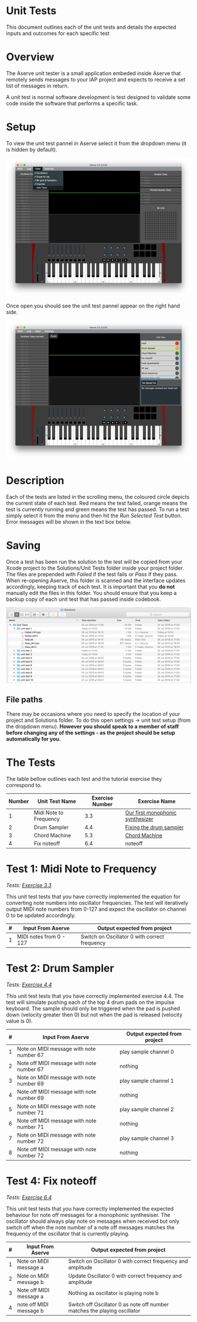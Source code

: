 # Unit Tests

This document outlines each of the unit tests and details the expected inputs and outcomes for each specific test


# Overview

The Aserve unit tester is a small application embeded inside Aserve that remotely sends messages to your IAP project and expects to receive a set list of messages in return.

A unit test is normal software development is test designed to validate some code inside the software that performs a specific task.

# Setup

To view the unit test pannel in Aserve select it from the dropdown menu (it is hidden by default).

<img src="Images/aserveunitmenu.png" />

Once open you should see the unit test pannel appear on the right hand side.

<img src="Images/unittests.png" />

# Description

Each of the tests are listed in the scrolling menu, the coloured circle depicts the current state of each test. Red means the test failed, orange means the test is currently running and green means the test has passed. To run a test simply select it from the menu and then hit the *Run Selected Test* button. Error messages will be shown in the text box below.

# Saving

Once a test has been run the solution to the test will be copied from your Xcode project to the Solutions/Unit Tests folder inside your project folder. The files are prepended with *Failed* if the test fails or *Pass* if they pass. When re-opening Aserve, this folder is scanned and the interface updates accordingly, keeping track of each test. It is important that you **do not** manually edit the files in this folder. You should ensure that you keep a backup copy of each unit test that has passed inside codebook.

<img src="Images/unittestfiles.png"/>

## File paths

There may be occasions where you need to specify the location of your project and Solutions folder. To do this open settings -> unit test setup (from the dropdown menu). **However you should speak to a member of staff before changing any of the settings - as the project should be setup automatically for you.**



# The Tests

The table bellow outlines each test and the tutorial exercise they correspond to.





| Number | Unit Test Name | Exercise Number | Exercise Name |
| --- | --- | --- | --- |
| 1 | Midi Note to Frequency | 3.3 | <a href="https://github.com/Sjhunt93/IAP-2018-2019/blob/master/Tutorials/Part%201/3%20-%20Processing%20MIDI%20Input.md">Our first monophonic synthesizer</a> |
| 2 | Drum Sampler | 4.4 |  <a href="https://github.com/Sjhunt93/IAP-2018-2019/blob/master/Tutorials/Part%201/4%20-%20Flow%20Control.md">Fixing the drum sampler </a> |
| 3 | Chord Machine | 5.3 | <a href="https://github.com/Sjhunt93/IAP-2018-2019/blob/master/Tutorials/Part%201/5%20-%20Functions.md">Chord Machine </a> |
| 4 | Fix noteoff | 6.4 | noteoff |


# Test 1: Midi Note to Frequency
*Tests: <a href="https://github.com/Sjhunt93/IAP-2018-2019/blob/master/Tutorials/Part%201/3%20-%20Processing%20MIDI%20Input.md">Exercise 3.3</a>*

This unit test tests that you have correctly implemented the equation for converting note numbers into oscillator frequencies. The test will iteratively output MIDI note numbers from 0-127 and expect the oscillator on channel 0 to be updated accordingly. 

| # | Input From Aserve | Output expected from project |
| --- | --- | --- |
| 1 | MIDI notes from 0 - 127 | Switch on Oscillator 0 with correct frequency | 

# Test 2: Drum Sampler
*Tests: <a href="https://github.com/Sjhunt93/IAP-2018-2019/blob/master/Tutorials/Part%201/4%20-%20Flow%20Control.md">Exercise 4.4</a>*

This unit test tests that you have correctly implemented exercise 4.4. The test will simulate pushing each of the top 4 drum pads on the impulse keyboard. The sample should only be triggered when the pad is pushed down (velocity greater then 0) but not when the pad is released (velocity value is 0).

| # | Input From Aserve | Output expected from project |
| --- | --- | --- |
| 1 | Note on MIDI message with note number 67 | play sample channel 0 | 
| 2 | Note off MIDI message with note number 67 | nothing | 
| 3 | Note on MIDI message with note number 69 | play sample channel 1 | 
| 4 | Note off MIDI message with note number 69 | nothing | 
| 5 | Note on MIDI message with note number 71 | play sample channel 2 | 
| 6 | Note off MIDI message with note number 71 | nothing | 
| 7 | Note on MIDI message with note number 72 | play sample channel 3 | 
| 8 | Note off MIDI message with note number 72 | nothing | 



# Test 4: Fix noteoff
*Tests: <a href="https://github.com/Sjhunt93/IAP-2018-2019/blob/master/Tutorials/Part%201/6%20-%20Functions%20II.md">Exercise 6.4</a>*

This unit test tests that you have correctly implemented the expected behaviour for note off messages for a monophonic synthesiser. The oscillator should always play note on messages when received but only switch off when the note number of a note off messages matches the frequency of the oscillator that is currently playing.

| # | Input From Aserve | Output expected from project |
| --- | --- | --- |
| 1 | Note on MIDI message a | Switch on Oscillator 0 with correct frequency and amplitude | 
| 2 | Note on MIDI message b | Update Oscillator 0 with correct frequency and amplitude | 
| 3 | Note off MIDI message a | Nothing as oscillator is playing note b |
| 4 | note off MIDI message b | Switch off Oscillator 0 as note off number matches the playing oscillator |



